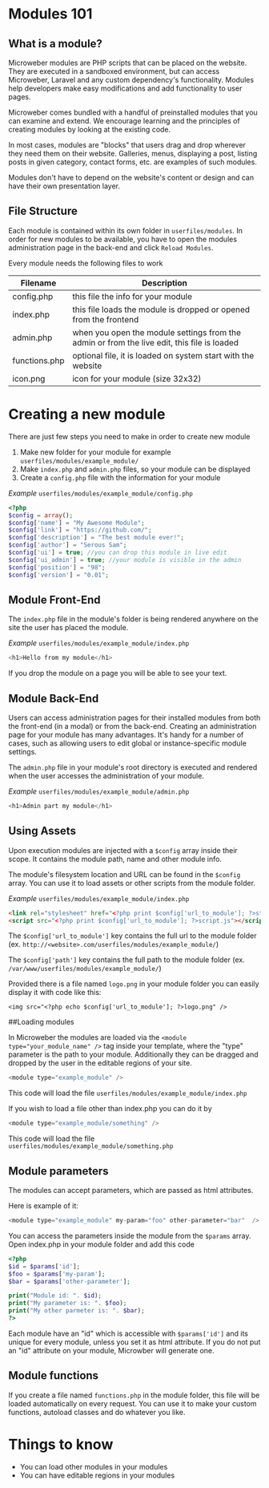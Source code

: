 # Modules 101


## What is a module?

Microweber modules are PHP scripts that can be placed on the website. They are executed in a sandboxed environment, but can access Microweber, Laravel and any custom dependency's functionality.
Modules help developers make easy modifications and add functionality to user pages.

 
Microweber comes bundled with a handful of preinstalled modules that you can examine and extend.
We encourage learning and the principles of creating modules by looking at the existing code.


In most cases, modules are "blocks" that users drag and drop wherever they need them on their website. Galleries, menus, displaying a post, listing posts in given category, contact forms, etc. are examples of such modules.

Modules don't have to depend on the website's content or design and can have their own presentation layer.

## File Structure
Each module is contained within its own folder in `userfiles/modules`.
In order for new modules to be available, you have to open the modules administration page in the back-end and click `Reload Modules`.


Every module needs the following files to work

 
|Filename  | Description|
|--------------|--------------|
|config.php  | this file the info for your module |
|index.php  | this file loads the module is dropped or opened from the frontend  |
|admin.php  | when you open the module settings from the admin or from the live edit, this file is loaded  |
|functions.php  | optional file, it is loaded on system start with the website |
|icon.png  | icon for your module (size 32x32) |







# Creating a new module
There are just few steps you need to make in order to create new module

1. Make new folder for your module for example `userfiles/modules/example_module/`
2. Make `index.php` and `admin.php` files, so your module can be displayed
2. Create a `config.php` file with the information for your module


*Example* `userfiles/modules/example_module/config.php`
```php
<?php
$config = array();
$config['name'] = "My Awesome Module";
$config['link'] = "https://github.com/";
$config['description'] = "The best module ever!";
$config['author'] = "Serous Sam";
$config['ui'] = true; //you can drop this module in live edit
$config['ui_admin'] = true; //your module is visible in the admin
$config['position'] = "98";
$config['version'] = "0.01";
```

## Module Front-End


The `index.php` file in the module's folder is being rendered anywhere on the site the user has placed the module.

*Example* `userfiles/modules/example_module/index.php`
```php
<h1>Hello from my module</h1>
```

If you drop the module on a page you will be able to see your text.






## Module Back-End
Users can access administration pages for their installed modules from both the front-end (in a modal) or from the back-end.
Creating an administration page for your module has many advantages. It's handy for a number of cases, such as allowing users to edit global or instance-specific module settings.

The `admin.php` file in your module's root directory is executed and rendered when the user accesses the administration of your module.

*Example* `userfiles/modules/example_module/admin.php`
```php
<h1>Admin part my module</h1>
```

## Using Assets
Upon execution modules are injected with a `$config` array inside their scope. It contains the module path, name and other module info.

The module's filesystem location and URL can be found in the `$config` array.
You can use it to load assets or other scripts from the module folder. 

*Example* `userfiles/modules/example_module/index.php`
```html
<link rel="stylesheet" href="<?php print $config['url_to_module']; ?>style.css" />
<script src="<?php print $config['url_to_module']; ?>script.js"></script>
```

The `$config['url_to_module']` key contains the full url to the module folder (ex. `http://<website>.com/userfiles/modules/example_module/`)

The `$config['path']` key contains the full path to the module folder (ex. `/var/www/userfiles/modules/example_module/`)



Provided there is a file named `logo.png` in your module folder you can easily display it with code like this:
 
```
<img src="<?php echo $config['url_to_module']; ?>logo.png" />
```


##Loading modules

In Microweber the modules are loaded via the `<module type="your_module_name" />` tag inside your template, where the "type" parameter is the path to your module. Additionally they can be dragged and dropped by the user in the editable regions of your site.

```php
<module type="example_module" />
```
This code will load the file `userfiles/modules/example_module/index.php`

If you wish to load a file other than index.php you can do it by 

```php
<module type="example_module/something" />
```
This code will load the file `userfiles/modules/example_module/something.php`


## Module parameters

The modules can accept parameters, which are passed as html attributes.

Here is example of it:

```php
<module type="example_module" my-param="foo" other-parameter="bar"  />
```


You can access the parameters inside the module from the `$params` array. Open index.php in your module folder and add this code

```php
<?php 
$id = $params['id'];
$foo = $params['my-param'];
$bar = $params['other-parameter'];

print("Module id: ". $id);
print("My parameter is: ". $foo);
print("My other parmeter is: ". $bar);
?>
```

Each module have an "id" which is accessible with `$params['id']` and its unique for every module, unless you set it as html attribute. If you do not put an "id" attribute on your module, Microwber will generate one. 


## Module functions
If you create a file named `functions.php` in the module folder, this file will be loaded automatically on every request. You can use it to make your custom functions, autoload classes and do whatever you like.


# Things to know

* You can load other modules in your modules
* You can have editable regions in your modules
